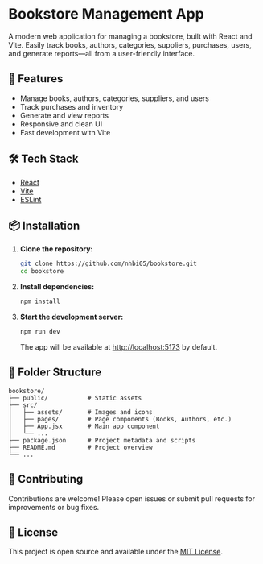 # Bookstore Management App

A modern web application for managing a bookstore, built with React and Vite. Easily track books, authors, categories, suppliers, purchases, users, and generate reports—all from a user-friendly interface.

## 🚀 Features
- Manage books, authors, categories, suppliers, and users
- Track purchases and inventory
- Generate and view reports
- Responsive and clean UI
- Fast development with Vite

## 🛠️ Tech Stack
- [React](https://react.dev/)
- [Vite](https://vitejs.dev/)
- [ESLint](https://eslint.org/)

## 📦 Installation

1. **Clone the repository:**
   ```bash
   git clone https://github.com/nhbi05/bookstore.git
   cd bookstore
   ```
2. **Install dependencies:**
   ```bash
   npm install
   ```
3. **Start the development server:**
   ```bash
   npm run dev
   ```
   The app will be available at [http://localhost:5173](http://localhost:5173) by default.

## 📁 Folder Structure
```
bookstore/
├── public/           # Static assets
├── src/
│   ├── assets/       # Images and icons
│   ├── pages/        # Page components (Books, Authors, etc.)
│   ├── App.jsx       # Main app component
│   └── ...
├── package.json      # Project metadata and scripts
├── README.md         # Project overview
└── ...
```

## 🤝 Contributing
Contributions are welcome! Please open issues or submit pull requests for improvements or bug fixes.

## 📄 License
This project is open source and available under the [MIT License](LICENSE).
